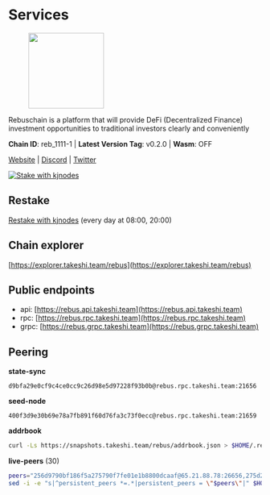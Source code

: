 # Services

<figure><img src="https://raw.githubusercontent.com/kj89/testnet_manuals/main/pingpub/logos/rebus.png" width="150" alt=""><figcaption></figcaption></figure>

Rebuschain is a platform that will provide DeFi (Decentralized Finance)  investment opportunities to traditional investors clearly and conveniently

**Chain ID**: reb_1111-1 | **Latest Version Tag**: v0.2.0 | **Wasm**: OFF

[Website](https://www.rebuschain.com) | [Discord](https://discord.gg/rebuschain) | [Twitter](https://twitter.com/RebusChain)

[![Stake with kjnodes](https://i.ibb.co/cr44Q8j/button-stake-with-kjnodes.png)](https://restake.app/rebus/rebusvaloper1vndzy8y55ylgpmmsc34uy8rm6kqlml6ffs9lrv)

## Restake

[Restake with kjnodes](https://restake.app/rebus/rebusvaloper1vndzy8y55ylgpmmsc34uy8rm6kqlml6ffs9lrv) (every day at 08:00, 20:00)
## Chain explorer
[https://explorer.takeshi.team/rebus](https://explorer.takeshi.team/rebus)

## Public endpoints

* api: [https://rebus.api.takeshi.team](https://rebus.api.takeshi.team)
* rpc: [https://rebus.rpc.takeshi.team](https://rebus.rpc.takeshi.team)
* grpc: [https://rebus.grpc.takeshi.team](https://rebus.grpc.takeshi.team)

## Peering

**state-sync**

```text
d9bfa29e0cf9c4ce0cc9c26d98e5d97228f93b0b@rebus.rpc.takeshi.team:21656
```

**seed-node**

```text
400f3d9e30b69e78a7fb891f60d76fa3c73f0ecc@rebus.rpc.takeshi.team:21659
```

**addrbook**
```bash
curl -Ls https://snapshots.takeshi.team/rebus/addrbook.json > $HOME/.rebusd/config/addrbook.json
```

**live-peers** (30)
```bash
peers="256d9790bf186f5a275790f7fe01e1b8800dcaaf@65.21.88.78:26656,275d2614d24c8ac015a7712702fcb99cef67ef67@65.108.124.219:29656,12703ce9efe6c1171c193dae2e2041a2be610852@65.108.44.149:29656,30ff8100fefac53ee40ef7631f1a3c66ca2b82cf@135.181.164.90:26656,ff7031f45a97600076f72b9318167e3dfcd2a17e@65.21.136.170:52656,07b84cf4b47a2e5ad251267716fe05bcf30330cd@65.21.170.3:29656,87102b5dd22c1d17f97197c078f23726ae3c6214@91.157.60.253:26656,92245ff5c7a4b293d2f0c7f9afca0ddad2e0fb52@65.108.244.178:26656,e6f1684ed8ed5c586b188bf7088026da4ffdaff6@134.65.193.78:26656,faf349e185255c4aa2786da4f8ac70ea13849db0@169.155.45.128:26656,afdd27b58e851dcbb8c98c0e3191a0d8bfbcd3ae@65.108.41.252:26656,c124ce0b508e8b9ed1c5b6957f362225659b5343@134.65.192.98:26656,ce38728ac38ebbb4a72d496d42f8e9030af441d7@162.19.137.25:26656,ff7621be29e39e9fdf07f2501e1a217201ca29ee@213.239.207.175:39656,8f023504e27873141164b6fbf1c4b788ff8d533b@159.69.200.24:26656,69e27ab9b46350654805df3ea8d9ac2f00af4e4c@38.242.244.85:26656,0fedf7695d9e2721663c1d573d6d81a14c21533e@65.21.90.137:12856,237bfc05da5f8cabee00f148995333f37186d232@164.68.121.101:26656,d9bfa29e0cf9c4ce0cc9c26d98e5d97228f93b0b@65.109.88.38:21656,17779ded6b3dc2f31d6c6f40cc6f07d802753ba7@78.47.153.128:26656,49e084a4c77f168810608e20b530ee9d25ac69b7@209.126.8.176:26656,6ac55af662061d3669d7c70961a8fd87ba2f2075@65.108.200.142:26696,4a4d2e7070e05ad6c13628d2f191d96172659452@65.109.65.210:40656,6d8c83cc702365363b829a14efdd414401da369b@23.88.69.167:27565,18ec83c4e3938aec31a3a32154969107739f0b81@135.181.153.228:26656,d28516746773bfaeca4efa5537c0bf5990b8828e@65.21.229.33:27656,ae67d4c37632435e0d5f27041f50af20d227bdc2@93.170.72.118:21656,ab6a4ae2857ac05fa8f45b03871fa3945193fc61@46.4.81.204:35656,1749a8f0aa533fc92c1212366c22c0993fbb1545@51.178.47.116:26656,5c2018214fcfde67ec390702539f295165f12a3a@86.48.2.20:26656"
sed -i -e "s|^persistent_peers *=.*|persistent_peers = \"$peers\"|" $HOME/.rebusd/config/config.toml
```
